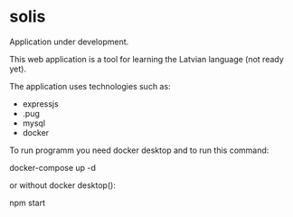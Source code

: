 # solis

Application under development.

This web application is a tool for learning the Latvian language (not ready yet).

The application uses technologies such as:
  - expressjs
  - .pug
  - mysql
  - docker

To run programm you need docker desktop and to run this command:

  docker-compose up -d
  
or without docker desktop():

  npm start
